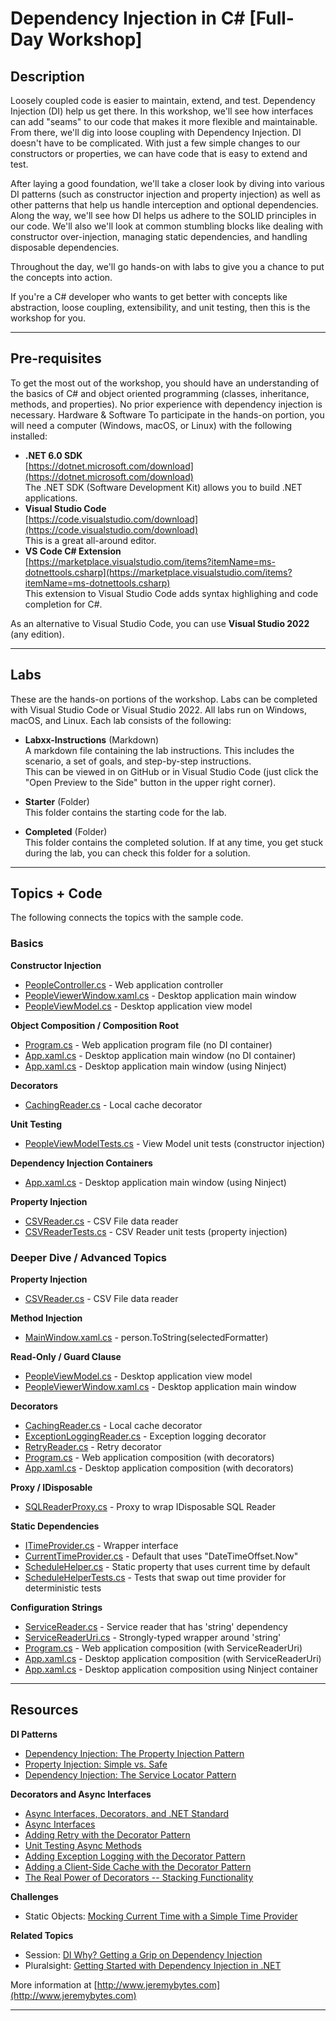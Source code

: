 # Dependency Injection in C# [Full-Day Workshop]

## Description  

Loosely coupled code is easier to maintain, extend, and test. Dependency Injection (DI) help us get there. In this workshop, we'll see how interfaces can add "seams" to our code that makes it more flexible and maintainable. From there, we'll dig into loose coupling with Dependency Injection. DI doesn't have to be complicated. With just a few simple changes to our constructors or properties, we can have code that is easy to extend and test.  

After laying a good foundation, we'll take a closer look by diving into various DI patterns (such as constructor injection and property injection) as well as other patterns that help us handle interception and optional dependencies. Along the way, we'll see how DI helps us adhere to the SOLID principles in our code. We'll also we'll look at common stumbling blocks like dealing with constructor over-injection, managing static dependencies, and handling disposable dependencies.  

Throughout the day, we'll go hands-on with labs to give you a chance to put the concepts into action.  

If you're a C# developer who wants to get better with concepts like abstraction, loose coupling, extensibility, and unit testing, then this is the workshop for you.  

---  

## Pre-requisites

To get the most out of the workshop, you should have an understanding of the basics of C# and object oriented programming (classes, inheritance, methods, and properties). No prior experience with dependency injection is necessary. Hardware & Software To participate in the hands-on portion, you will need a computer (Windows, macOS, or Linux) with the following installed:  
* **.NET 6.0 SDK**  
[https://dotnet.microsoft.com/download](https://dotnet.microsoft.com/download)  
The .NET SDK (Software Development Kit) allows you to build .NET applications.  
* **Visual Studio Code**  
[https://code.visualstudio.com/download](https://code.visualstudio.com/download)  
This is a great all-around editor.  
* **VS Code C# Extension**  
[https://marketplace.visualstudio.com/items?itemName=ms-dotnettools.csharp](https://marketplace.visualstudio.com/items?itemName=ms-dotnettools.csharp)  
This extension to Visual Studio Code adds syntax highlighing and code completion for C#.  

As an alternative to Visual Studio Code, you can use **Visual Studio 2022** (any edition).  

---

## Labs

These are the hands-on portions of the workshop. Labs can be completed with Visual Studio Code or Visual Studio 2022. All labs run on Windows, macOS, and Linux. Each lab consists of the following:

* **Labxx-Instructions** (Markdown)  
A markdown file containing the lab instructions. This includes the scenario, a set of goals, and step-by-step instructions.  
This can be viewed in on GitHub or in Visual Studio Code (just click the "Open Preview to the Side" button in the upper right corner).

* **Starter** (Folder)  
This folder contains the starting code for the lab.

* **Completed** (Folder)  
This folder contains the completed solution. If at any time, you get stuck during the lab, you can check this folder for a solution.

--- 

## Topics + Code  

The following connects the topics with the sample code.  

### Basics 
**Constructor Injection**  
* [PeopleController.cs](/Basics/MainDemo/PeopleViewer/Controllers/PeopleController.cs) - Web application controller
* [PeopleViewerWindow.xaml.cs](/Basics/MainDemo/PeopleViewer.View/PeopleViewerWindow.xaml.cs) - Desktop application main window
* [PeopleViewModel.cs](/Basics/MainDemo/PeopleViewer.Presentation/PeopleViewModel.cs) - Desktop application view model

**Object Composition / Composition Root**  
* [Program.cs](/Basics/MainDemo/PeopleViewer/Program.cs) - Web application program file (no DI container)
* [App.xaml.cs](/Basics/MainDemo/PeopleViewer.Desktop/App.xaml.cs) - Desktop application main window (no DI container)
* [App.xaml.cs](/Basics/MainDemo/PeopleViewer.Ninject/App.xaml.cs) - Desktop application main window (using Ninject)

**Decorators**
* [CachingReader.cs](/04-diving-deeper-into-dependency-injection/MainDemo/PersonDataReader.Decorators/CachingReader.cs) - Local cache decorator  

**Unit Testing**
* [PeopleViewModelTests.cs](/Basics/MainDemo/PeopleViewer.Presentation.Tests/PeopleViewModelTests.cs) - View Model unit tests (constructor injection)  

**Dependency Injection Containers**  
* [App.xaml.cs](/Basics/MainDemo/PeopleViewer.Ninject/App.xaml.cs) - Desktop application main window (using Ninject)

**Property Injection**  
* [CSVReader.cs](/Basics/MainDemo/PersonDataReader.CSV/CSVReader.cs) - CSV File data reader  
* [CSVReaderTests.cs](/Basics/MainDemo/PersonDataReader.CSV.Test/CSVReaderTests.cs) - CSV Reader unit tests (property injection)  


### Deeper Dive / Advanced Topics  

**Property Injection**  
* [CSVReader.cs](/Advanced/MainDemo/PersonDataReader.CSV/CSVReader.cs) - CSV File data reader  

**Method Injection**  
* [MainWindow.xaml.cs](/Advanced/MethodInjection/PeopleViewer/MainWindow.xaml.cs) - person.ToString(selectedFormatter)  

**Read-Only / Guard Clause**  
* [PeopleViewModel.cs](/Advanced/MainDemo/PeopleViewer.Presentation/PeopleViewModel.cs) - Desktop application view model
* [PeopleViewerWindow.xaml.cs](/Advanced/MainDemo/PeopleViewer.View/PeopleViewerWindow.xaml.cs) - Desktop application main window

**Decorators**
* [CachingReader.cs](/Advanced/MainDemo/PersonDataReader.Decorators/CachingReader.cs) - Local cache decorator  
* [ExceptionLoggingReader.cs](/Advanced/MainDemo/PersonDataReader.Decorators/ExceptionLoggingReader.cs) - Exception logging decorator  
* [RetryReader.cs](/Advanced/MainDemo/PersonDataReader.Decorators/RetryReader.cs) - Retry decorator  
* [Program.cs](/Advanced/MainDemo/PeopleViewer/Program.cs) - Web application composition (with decorators)  
* [App.xaml.cs](/Advanced/MainDemo/PeopleViewer.Desktop/App.xaml.cs) - Desktop application composition (with decorators)  

**Proxy / IDisposable**  
* [SQLReaderProxy.cs](/Advanced/MainDemo/PersonDataReader.SQL/SQLReaderProxy.cs) - Proxy to wrap IDisposable SQL Reader  

**Static Dependencies**  
* [ITimeProvider.cs](/Advanced/StaticDependencies/HouseControl.Library/Schedules/ITimeProvider.cs) - Wrapper interface
* [CurrentTimeProvider.cs](/Advanced/StaticDependencies/HouseControl.Library/Schedules/CurrentTimeProvider.cs) - Default that uses "DateTimeOffset.Now"  
* [ScheduleHelper.cs](/Advanced/StaticDependencies/HouseControl.Library/Schedules/ScheduleHelper.cs) - Static property that uses current time by default  
* [ScheduleHelperTests.cs](/Advanced/StaticDependencies/HouseControl.Library.Test/ScheduleHelperTests.cs) - Tests that swap out time provider for deterministic tests

**Configuration Strings**  
* [ServiceReader.cs](/Advanced/MainDemo/PersonDataReader.Service/ServiceReader.cs) - Service reader that has 'string' dependency
* [ServiceReaderUri.cs](/Advanced/MainDemo/PersonDataReader.Service/ServiceReaderUri.cs) - Strongly-typed wrapper around 'string'
* [Program.cs](/Advanced/MainDemo/PeopleViewer/Program.cs) - Web application composition (with ServiceReaderUri)  
* [App.xaml.cs](/Advanced/MainDemo/PeopleViewer.Desktop/App.xaml.cs) - Desktop application composition (with ServiceReaderUri)  
* [App.xaml.cs](/Advanced/MainDemo/PeopleViewer.Desktop.Ninject/App.xaml.cs) - Desktop application composition using Ninject container  

---

## Resources

**DI Patterns**  
* [Dependency Injection: The Property Injection Pattern](http://jeremybytes.blogspot.com/2014/01/dependency-injection-property-injection.html)  
* [Property Injection: Simple vs. Safe](http://jeremybytes.blogspot.com/2015/06/property-injection-simple-vs-safe.html)  
* [Dependency Injection: The Service Locator Pattern](http://jeremybytes.blogspot.com/2013/04/dependency-injection-service-locator.html)  

**Decorators and Async Interfaces**
* [Async Interfaces, Decorators, and .NET Standard](https://jeremybytes.blogspot.com/2019/01/more-di-async-interfaces-decorators-and.html)  
* [Async Interfaces](https://jeremybytes.blogspot.com/2019/01/more-di-async-interfaces.html)  
* [Adding Retry with the Decorator Pattern](https://jeremybytes.blogspot.com/2019/01/more-di-adding-retry-with-decorator.html)  
* [Unit Testing Async Methods](https://jeremybytes.blogspot.com/2019/01/more-di-unit-testing-async-methods.html)  
* [Adding Exception Logging with the Decorator Pattern](https://jeremybytes.blogspot.com/2019/01/more-di-adding-exception-logging-with.html)  
* [Adding a Client-Side Cache with the Decorator Pattern](https://jeremybytes.blogspot.com/2019/01/more-di-adding-client-side-cache-with.html)  
* [The Real Power of Decorators -- Stacking Functionality](https://jeremybytes.blogspot.com/2019/01/more-di-real-power-of-decorators.html)  

**Challenges**  
* Static Objects: [Mocking Current Time with a Simple Time Provider](https://jeremybytes.blogspot.com/2015/01/mocking-current-time-with-time-provider.html)  

**Related Topics**
* Session: [DI Why? Getting a Grip on Dependency Injection](http://www.jeremybytes.com/Demos.aspx#DI)
* Pluralsight: [Getting Started with Dependency Injection in .NET](https://app.pluralsight.com/library/courses/using-dependency-injection-on-ramp/table-of-contents) 

More information at [http://www.jeremybytes.com](http://www.jeremybytes.com)  

---  